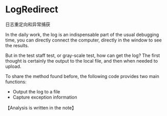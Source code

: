 # LogRedirect
日志重定向和异常捕获

In the daily work, the log is an indispensable part of the usual debugging time, you can directly connect the computer, directly in the window to see the results.

But in the test staff test, or gray-scale test, how can get the log? The first thought is certainly the output to the local file, and then when needed to upload.

To share the method found before, the following code provides two main functions:
- Output the log to a file
- Capture exception information

【Analysis is written in the note】